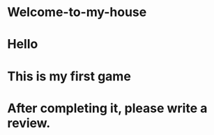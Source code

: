 # Welcome-to-my-house
# Hello
# This is my first game
# After completing it, please write a review.
